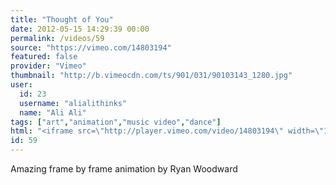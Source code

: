 ```yaml
---
title: "Thought of You"
date: 2012-05-15 14:29:39 00:00
permalink: /videos/59
source: "https://vimeo.com/14803194"
featured: false
provider: "Vimeo"
thumbnail: "http://b.vimeocdn.com/ts/901/031/90103143_1280.jpg"
user:
  id: 23
  username: "alialithinks"
  name: "Ali Ali"
tags: ["art","animation","music video","dance"]
html: "<iframe src=\"http://player.vimeo.com/video/14803194\" width=\"1280\" height=\"720\" frameborder=\"0\" webkitallowfullscreen mozallowfullscreen allowfullscreen></iframe>"
id: 59
---
```


Amazing frame by frame animation by Ryan Woodward